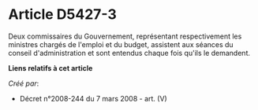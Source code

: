 # Article D5427-3

Deux commissaires du Gouvernement, représentant respectivement les ministres chargés de l'emploi et du budget, assistent aux
séances du conseil d'administration et sont entendus chaque fois qu'ils le demandent.

**Liens relatifs à cet article**

_Créé par_:

  - Décret n°2008-244 du 7 mars 2008 - art. (V)
